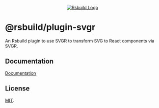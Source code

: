 <p align="center">
  <a href="https://rsbuild.dev" target="blank"><img src="https://assets.rspack.dev/rsbuild/rsbuild-banner.png" alt="Rsbuild Logo" /></a>
</p>

# @rsbuild/plugin-svgr

An Rsbuild plugin to use SVGR to transform SVG to React components via SVGR.

## Documentation

[Documentation](https://rsbuild.dev/plugins/list/plugin-svgr)

## License

[MIT](https://github.com/web-infra-dev/rsbuild/blob/main/LICENSE).
